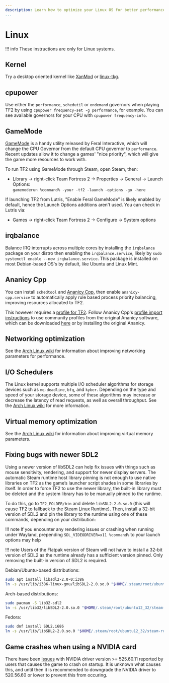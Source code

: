 ```yaml
---
description: Learn how to optimize your Linux OS for better performance.
...
```


# Linux

!!! info
    These instructions are only for Linux systems.

## Kernel

Try a desktop oriented kernel like [XanMod](https://xanmod.org) or [linux-tkg](https://github.com/Frogging-Family/linux-tkg).

## cpupower

Use either the `performance`, `schedutil` or `ondemand` governors when playing TF2 by using `cpupower frequency-set -g performance`, for example. You can see available governors for your CPU with `cpupower frequency-info`.

## GameMode

[GameMode](https://github.com/FeralInteractive/gamemode) is a handy utility released by Feral Interactive, which will change the CPU Governor from the default CPU governor to `performance`. Recent updates allow it to change a games' "nice priority", which will give the game more resources to work with.

To run TF2 using GameMode through Steam, open Steam, then:
* Library -> right-click Team Fortress 2 -> Properties -> General -> Launch Options: \
`gamemoderun %command% -your -tf2 -launch -options -go -here`

If launching TF2 from Lutris, "Enable Feral GameMode" is likely enabled by default, hence the Launch Options additions aren't used. You can check in Lutris via:
* Games -> right-click Team Fortress 2 -> Configure -> System options

## irqbalance

Balance IRQ interrupts across multiple cores by installing the `irqbalance` package on your distro then enabling the `irqbalance.service`, likely by `sudo systemctl enable --now irqbalance.service`. 
This package is installed on most Debian-based OS's by default, like Ubuntu and Linux Mint.

## Ananicy Cpp

You can install `schedtool` and [Ananicy Cpp](https://gitlab.com/ananicy-cpp/ananicy-cpp), then enable `ananicy-cpp.service` to automatically apply rule based process priority balancing, improving resources allocated to TF2.

This however requires a [profile for TF2](https://github.com/Nefelim4ag/Ananicy/blob/master/ananicy.d/00-default/games/_steam.rules). Follow Ananicy Cpp's [profile import instructions](https://gitlab.com/ananicy-cpp/ananicy-cpp#community-rules) to use community profiles from the original Ananicy software, which can be downloaded [here](https://github.com/Nefelim4ag/Ananicy) or by installing the original Ananicy.

## Networking optimization

See the [Arch Linux wiki](https://wiki.archlinux.org/index.php/Sysctl#Improving_performance) for information about improving networking parameters for performance.

## I/O Schedulers
The Linux kernel supports multiple I/O scheduler algorithms for storage devices such as `mq-deadline`, `bfq`, and `kyber`. Depending on the type and speed of your storage device, some of these algorithms may increase or decrease the latency of read requests, as well as overall throughput. See the [Arch Linux wiki](https://wiki.archlinux.org/title/Improving_performance#Input/output_schedulers) for more information.

## Virtual memory optimization

See the [Arch Linux wiki](https://wiki.archlinux.org/index.php/Sysctl#Virtual_memory) for information about improving virtual memory parameters.

## Fixing bugs with newer SDL2

Using a newer version of libSDL2 can help fix issues with things such as mouse sensitivity, rendering, and support for newer display servers. The automatic Steam runtime host library pinning is not enough to use native libraries on TF2 as the game’s launcher script shades in some libraries by itself. In order to force TF2 to use the newer library, the built-in library must be deleted and the system library has to be manually pinned to the runtime.

To do this, go to `TF2_FOLDER/bin` and delete `libSDL2-2.0.so.0` (this will cause TF2 to fallback to the Steam Linux Runtime). Then, install a 32-bit version of SDL2 and pin the library to the runtime using one of these commands, depending on your distribution:

!!! note
    If you encounter any rendering issues or crashing when running under Wayland, prepending ```SDL_VIDEODRIVER=x11 %command%``` to your launch options may help
    
!!! note
    Users of the Flatpak version of Steam will not have to install a 32-bit version of SDL2 as the runtime already has a sufficient version pinned. Only removing the built-in version of SDL2 is required.
    

Debian/Ubuntu-based distributions:
```sh
sudo apt install libsdl2-2.0-0:i386
ln -s /usr/lib/i386-linux-gnu/libSDL2-2.0.so.0 "$HOME/.steam/root/ubuntu12_32/steam-runtime/pinned_libs_32/"
```

Arch-based distributions:
```sh
sudo pacman -S lib32-sdl2
ln -s /usr/lib32/libSDL2-2.0.so.0 "$HOME/.steam/root/ubuntu12_32/steam-runtime/pinned_libs_32/"
```

Fedora:
```sh
sudo dnf install SDL2.i686
ln -s /usr/lib/libSDL2-2.0.so.0 "$HOME/.steam/root/ubuntu12_32/steam-runtime/pinned_libs_32/"
```

## Game crashes when using a NVIDIA card

There have been [issues](https://github.com/ValveSoftware/Source-1-Games/issues/4553) with NVIDIA driver version >= 525.60.11 reported by users that causes the game to crash on startup. It is unknown what causes this, and until then it is recommended to downgrade the NVIDIA driver to 520.56.60 or lower to prevent this from occuring.
